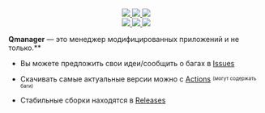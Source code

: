 <p align="center">
    <a href="">
        <picture>
          <source media="(prefers-color-scheme: dark)" srcset="">
          <img src="">
        </picture>
    </a>
    <br>
    <br>
    <a href="https://t.me/s/HackStore apk">
        <img src="https://img.shields.io/badge/-Telegram-blue?style=for-the-badge&logo=telegram&color=2AABEE"/>
    </a>
    <a href="">
        <img src="https://img.shields.io/badge/-VK-blue?style=for-the-badge&logo=vk&color=0077FF"/>
    </a>
    <a href="">
        <img src="https://img.shields.io/badge/-Discord-blue?style=for-the-badge&logo=discord&color=5865F2&logoColor=FFFFFF"/>
    </a>
    <br>
    <a href="https://github.com/QManager/issues">
        <img src="https://img.shields.io/github/issues/QManager?style=flat-square"/>
    </a>
    <a href="https://github.com/QManager/network/members">
        <img src="https://img.shields.io/github/forks/QManager?style=flat-square"/>
    </a>
    <a href="https://github.com/QManager/stargazers">
        <img src="https://img.shields.io/github/stars/QManager?style=flat-square"/>
    </a>
</p>

**Qmanager** — это менеджер модифицированных приложений и не только.**

* Вы можете предложить свои идеи/сообщить о багах в [Issues]()

* Скачивать самые актуальные версии можно с [Actions](https://github.com/qmanager/actions)
<sup><sub>(могут содержать баги)</sub></sup>

* Стабильные сборки находятся в [Releases](https://github.com/qmanager/releases)
